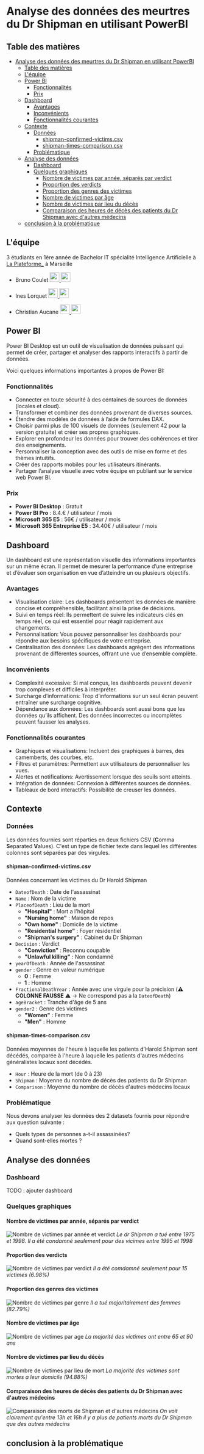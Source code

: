 # Analyse des données des meurtres du Dr Shipman en utilisant PowerBI

## Table des matières

- [Analyse des données des meurtres du Dr Shipman en utilisant PowerBI](#analyse-des-données-des-meurtres-du-dr-shipman-en-utilisant-powerbi)
  - [Table des matières](#table-des-matières)
  - [L'équipe](#léquipe)
  - [Power BI](#power-bi)
    - [Fonctionnalités](#fonctionnalités)
    - [Prix](#prix)
  - [Dashboard](#dashboard)
    - [Avantages](#avantages)
    - [Inconvénients](#inconvénients)
    - [Fonctionnalités courantes](#fonctionnalités-courantes)
  - [Contexte](#contexte)
    - [Données](#données)
      - [shipman-confirmed-victims.csv](#shipman-confirmed-victimscsv)
      - [shipman-times-comparison.csv](#shipman-times-comparisoncsv)
    - [Problématique](#problématique)
  - [Analyse des données](#analyse-des-données)
    - [Dashboard](#dashboard-1)
    - [Quelques graphiques](#quelques-graphiques)
      - [Nombre de victimes par année, séparés par verdict](#nombre-de-victimes-par-année-séparés-par-verdict)
      - [Proportion des verdicts](#proportion-des-verdicts)
      - [Proportion des genres des victimes](#proportion-des-genres-des-victimes)
      - [Nombre de victimes par âge](#nombre-de-victimes-par-âge)
      - [Nombre de victimes par lieu du décès](#nombre-de-victimes-par-lieu-du-décès)
      - [Comparaison des heures de décès des patients du Dr Shipman avec d'autres médecins](#comparaison-des-heures-de-décès-des-patients-du-dr-shipman-avec-dautres-médecins)
  - [conclusion à la problématique](#conclusion-à-la-problématique)

## L'équipe
3 étudiants en 1ère année de Bachelor IT spécialité Intelligence Artificielle à [La Plateforme_](https://laplateforme.io/) à Marseille
- Bruno Coulet
  <a href="https://www.linkedin.com/in/bruno-coulet/">
    <img src="images/logos/linkedin.png" width=25>
  </a>
  <a href="https://github.com/bruno-coulet">
    <img src="images/logos/github.png" width=25>
  </a>

- Ines Lorquet
  <a href="https://www.linkedin.com/in/ines-lorquet-35b90128b/">
    <img src="images/logos/linkedin.png" width=25>
  </a>
  <a href="https://github.com/ines-lorquet">
    <img src="images/logos/github.png" width=25>
  </a>
- Christian Aucane
  <a href="https://www.linkedin.com/in/christian-aucane/">
    <img src="images/logos/linkedin.png" width=25>
  </a>
  <a href="https://github.com/christian-aucane">
    <img src="images/logos/github.png" width=25>
  </a>

## Power BI

Power BI Desktop est un outil de visualisation de données puissant qui permet de créer, partager et analyser des rapports interactifs à partir de données.

Voici quelques informations importantes à propos de Power BI:
### Fonctionnalités
  - Connecter en toute sécurité à des centaines de sources de données (locales et cloud).
  - Transformer et combiner des données provenant de diverses sources.
  - Étendre des modèles de données à l’aide de formules DAX.
  - Choisir parmi plus de 100 visuels de données (seulement 42 pour la version gratuite) et créer ses propres graphiques.
  - Explorer en profondeur les données pour trouver des cohérences et tirer des enseignements.
  - Personnaliser la conception avec des outils de mise en forme et des thèmes intuitifs.
  - Créer des rapports mobiles pour les utilisateurs itinérants.
  - Partager l’analyse visuelle avec votre équipe en publiant sur le service web Power BI.
### Prix
  - **Power BI Desktop** : Gratuit
  - **Power BI Pro** : 8.4.€ / utilisateur / mois
  - **Microsoft 365 E5** : 56€ / utilisateur / mois
  - **Microsoft 365 Entreprise E5** : 34.40€ / utilisateur / mois

## Dashboard

Un dashboard est une représentation visuelle des informations importantes sur un même écran. Il permet de mesurer la performance d’une entreprise et d’évaluer son organisation en vue d’atteindre un ou plusieurs objectifs.

### Avantages
- Visualisation claire: Les dashboards présentent les données de manière concise et compréhensible, facilitant ainsi la prise de décisions.
- Suivi en temps réel: Ils permettent de suivre les indicateurs clés en temps réel, ce qui est essentiel pour réagir rapidement aux changements.
- Personnalisation: Vous pouvez personnaliser les dashboards pour répondre aux besoins spécifiques de votre entreprise.
- Centralisation des données: Les dashboards agrègent des informations provenant de différentes sources, offrant une vue d’ensemble complète.
  
### Inconvénients
- Complexité excessive: Si mal conçus, les dashboards peuvent devenir trop complexes et difficiles à interpréter.
- Surcharge d’informations: Trop d’informations sur un seul écran peuvent entraîner une surcharge cognitive.
- Dépendance aux données: Les dashboards sont aussi bons que les données qu’ils affichent. Des données incorrectes ou incomplètes peuvent fausser les analyses.
  
### Fonctionnalités courantes
- Graphiques et visualisations: Incluent des graphiques à barres, des camemberts, des courbes, etc.
- Filtres et paramètres: Permettent aux utilisateurs de personnaliser les vues.
- Alertes et notifications: Avertissement lorsque des seuils sont atteints.
- Intégration de données: Connexion à différentes sources de données.
- Tableaux de bord interactifs: Possibilité de creuser les données.

## Contexte

### Données
Les données fournies sont réparties en deux fichiers CSV (**C**omma **S**eparated **V**alues).
C'est un type de fichier texte dans lequel les différentes colonnes sont séparées par des virgules.

#### shipman-confirmed-victims.csv
Données concernant les victimes du Dr Harold Shipman
- `DateofDeath` : Date de l'assassinat
- `Name` : Nom de la victime
- `PlaceofDeath` : Lieu de la mort
  - **"Hospital"** : Mort a l'hôpital
  - **"Nursing home"** : Maison de repos
  - **"Own home"** : Domicile de la victime
  - **"Residential home"** : Foyer résidentiel
  - **"Shipman's surgery"** : Cabinet du Dr Shipman
- `Decision` : Verdict
  - **"Conviction"** : Reconnu coupable
  - **"Unlawful killing"** : Non condamné
- `yearOfDeath` : Année de l'assassinat
- `gender` : Genre en valeur numérique
  - **0** : Femme
  - **1** : Homme
- `FractionalDeathYear` : Année avec une virgule pour la précision (⚠️ **COLONNE FAUSSE** ⚠️ -> Ne correspond pas a la `DateofDeath`)
- `ageBracket` : Tranche d'âge de 5 ans
- `gender2` : Genre des victimes
  - **"Women"** : Femme
  - **"Men"** : Homme

#### shipman-times-comparison.csv
Données moyennes de l'heure à laquelle les patients d'Harold Shipman sont décédés, comparée à l'heure à laquelle les patients d'autres médecins généralistes locaux sont décédés.
- `Hour` : Heure de la mort (de 0 à 23)
- `Shipman` : Moyenne du nombre de décès des patients du Dr Shipman
- `Comparison` : Moyenne du nombre de décès d'autres médecins locaux

### Problématique

Nous devons analyser les données des 2 datasets fournis pour répondre aux question suivante :

- Quels types de personnes a-t-il assassinées?
- Quand sont-elles mortes ? 

## Analyse des données

### Dashboard

TODO : ajouter dashboard

### Quelques graphiques

#### Nombre de victimes par année, séparés par verdict
![Nombre de victimes par année et verdict](images/graphs/nb_annee_verdict.png)
*Le dr Shipman a tué entre 1975 et 1998. Il a été condamné seulement pour des vicimes entre 1995 et 1998*
  
#### Proportion des verdicts
![Nombre de victimes par verdict](images/graphs/nb_verdict.png)
*Il a été comdamné seulement pour 15 victimes (6.98%)*

#### Proportion des genres des victimes
![Nombre de victimes par genre](images/graphs/nb_genre.png)
*Il a tué majoritairement des femmes (82.79%)*

#### Nombre de victimes par âge
![Nombre de victimes par age](images/graphs/nb_age.png)
*La majorité des victimes ont entre 65 et 90 ans*

#### Nombre de victimes par lieu du décès
![Nombre de victimes par lieu de mort](images/graphs/nb_lieu.png)
*La majorité des victimes sont mortes a leur domicile (94.88%)*

#### Comparaison des heures de décès des patients du Dr Shipman avec d'autres médecins
![Comparaison des morts de Shipman et d'autres médecins](images/graphs/comparaison_shipman_autres.png)
*On voit clairement qu'entre 13h et 16h il y a plus de patients morts du Dr Shipman que des autres médecins*
  
## conclusion à la problématique